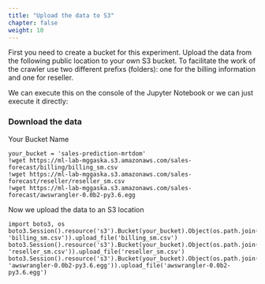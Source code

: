 ```yaml
---
title: "Upload the data to S3"
chapter: false
weight: 10 
---
```


First you need to create a bucket for this experiment. Upload the data from the following public location to your own S3 bucket. To facilitate the work of the crawler use two different prefixs (folders): one for the billing information and one for reseller.

We can execute this on the console of the Jupyter Notebook or we can just execute it directly:

### Download the data
Your Bucket Name
```
your_bucket = 'sales-prediction-mrtdom'
!wget https://ml-lab-mggaska.s3.amazonaws.com/sales-forecast/billing/billing_sm.csv
!wget https://ml-lab-mggaska.s3.amazonaws.com/sales-forecast/reseller/reseller_sm.csv
!wget https://ml-lab-mggaska.s3.amazonaws.com/sales-forecast/awswrangler-0.0b2-py3.6.egg
```

Now we upload the data to an S3 location
```
import boto3, os
boto3.Session().resource('s3').Bucket(your_bucket).Object(os.path.join('billing', 'billing_sm.csv')).upload_file('billing_sm.csv')
boto3.Session().resource('s3').Bucket(your_bucket).Object(os.path.join('reseller', 'reseller_sm.csv')).upload_file('reseller_sm.csv')
boto3.Session().resource('s3').Bucket(your_bucket).Object(os.path.join('python', 'awswrangler-0.0b2-py3.6.egg')).upload_file('awswrangler-0.0b2-py3.6.egg')
```



